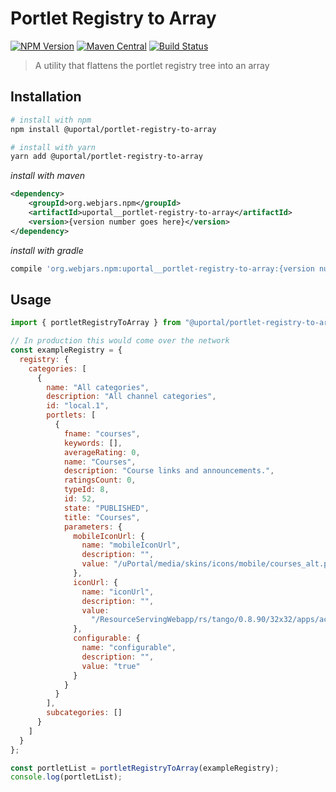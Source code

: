 # Portlet Registry to Array

[![NPM Version](https://img.shields.io/npm/v/@uportal/portlet-registry-to-array.svg)](https://www.npmjs.com/package/@uportal/portlet-registry-to-array)
[![Maven Central](https://maven-badges.herokuapp.com/maven-central/org.webjars.npm/uportal__portlet-registry-to-array/badge.svg)](https://maven-badges.herokuapp.com/maven-central/org.webjars.npm/uportal__portlet-registry-to-array)
[![Build Status](https://travis-ci.org/uPortal-contrib/uPortal-web-components.svg?branch=master)](https://travis-ci.org/uPortal-contrib/uPortal-web-components)

> A utility that flattens the portlet registry tree into an array

## Installation

```sh
# install with npm
npm install @uportal/portlet-registry-to-array

# install with yarn
yarn add @uportal/portlet-registry-to-array
```

_install with maven_

```xml
<dependency>
    <groupId>org.webjars.npm</groupId>
    <artifactId>uportal__portlet-registry-to-array</artifactId>
    <version>{version number goes here}</version>
</dependency>
```

_install with gradle_

```gradle
compile 'org.webjars.npm:uportal__portlet-registry-to-array:{version number goes here}'
```

## Usage

```js
import { portletRegistryToArray } from "@uportal/portlet-registry-to-array";

// In production this would come over the network
const exampleRegistry = {
  registry: {
    categories: [
      {
        name: "All categories",
        description: "All channel categories",
        id: "local.1",
        portlets: [
          {
            fname: "courses",
            keywords: [],
            averageRating: 0,
            name: "Courses",
            description: "Course links and announcements.",
            ratingsCount: 0,
            typeId: 8,
            id: 52,
            state: "PUBLISHED",
            title: "Courses",
            parameters: {
              mobileIconUrl: {
                name: "mobileIconUrl",
                description: "",
                value: "/uPortal/media/skins/icons/mobile/courses_alt.png"
              },
              iconUrl: {
                name: "iconUrl",
                description: "",
                value:
                  "/ResourceServingWebapp/rs/tango/0.8.90/32x32/apps/accessories-text-editor.png"
              },
              configurable: {
                name: "configurable",
                description: "",
                value: "true"
              }
            }
          }
        ],
        subcategories: []
      }
    ]
  }
};

const portletList = portletRegistryToArray(exampleRegistry);
console.log(portletList);
```
